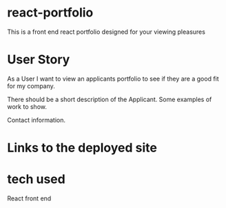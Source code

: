 # react-portfolio
This is a front end react portfolio designed for your viewing pleasures

# User Story
As a User I want to view an applicants portfolio to see if they are a good fit for my company.

There should be a short description of the Applicant. Some examples of work to show.

Contact information.

# Links to the deployed site

# tech used
React front end 

